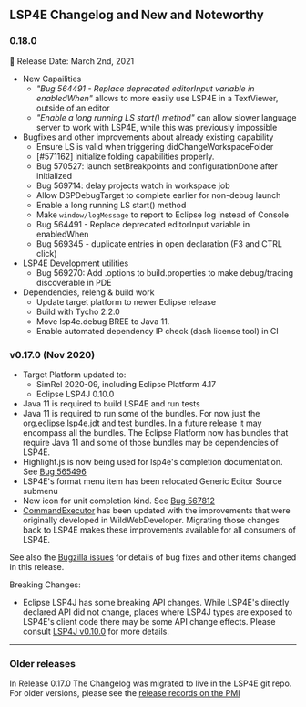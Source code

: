 ## LSP4E Changelog and New and Noteworthy

### 0.18.0

📅 Release Date: March 2nd, 2021

* New Capailities
    * _"Bug 564491 - Replace deprecated editorInput variable in enabledWhen"_ allows to more easily use LSP4E in a TextViewer, outside of an editor
    * _"Enable a long running LS start() method"_ can allow slower language server to work with LSP4E, while this was previously impossible
* Bugfixes and other improvements about already existing capability
    * Ensure LS is valid when triggering didChangeWorkspaceFolder
    * [#571162] initialize folding capabilities properly.
    * Bug 570527: launch setBreakpoints and configurationDone after initialized
    * Bug 569714: delay projects watch in workspace job
    * Allow DSPDebugTarget to complete earlier for non-debug launch
    * Enable a long running LS start() method
    * Make `window/logMessage` to report to Eclipse log instead of Console
    * Bug 564491 - Replace deprecated editorInput variable in enabledWhen
    * Bug 569345 - duplicate entries in open declaration (F3 and CTRL click)
* LSP4E Development utilities
    * Bug 569270: Add .options to build.properties to make debug/tracing discoverable in PDE
* Dependencies, releng & build work
    * Update target platform to newer Eclipse release
    * Build with Tycho 2.2.0
    * Move lsp4e.debug BREE to Java 11.
    * Enable automated dependency IP check (dash license tool) in CI



### v0.17.0 (Nov 2020)

* Target Platform updated to:
    * SimRel 2020-09, including Eclipse Platform 4.17
    * Eclipse LSP4J 0.10.0
* Java 11 is required to build LSP4E and run tests
* Java 11 is required to run some of the bundles. For now just the org.eclipse.lsp4e.jdt and test bundles. In a future release it may encompass all the bundles. The Eclipse Platform now has bundles that require Java 11 and some of those bundles may be dependencies of LSP4E.
* Highlight.js is now being used for lsp4e's completion documentation. See [Bug 565496](https://bugs.eclipse.org/bugs/show_bug.cgi?id=565496)
* LSP4E's format menu item has been relocated Generic Editor Source submenu
* New icon for unit completion kind. See [Bug 567812 ](https://bugs.eclipse.org/bugs/show_bug.cgi?id=567812)
* [CommandExecutor](org.eclipse.lsp4e/src/org/eclipse/lsp4e/command/CommandExecutor.java) has been updated with the improvements that were originally developed in WildWebDeveloper. Migrating those changes back to LSP4E makes these improvements available for all consumers of LSP4E.

See also the [Bugzilla issues](https://bugs.eclipse.org/bugs/buglist.cgi?product=lsp4e&target_milestone=0.17.0) for details of bug fixes and other items changed in this release.

Breaking Changes:

* Eclipse LSP4J has some breaking API changes. While LSP4E's directly declared API did not change,
  places where LSP4J types are exposed to LSP4E's client code there may be some API change effects.
  Please consult [LSP4J v0.10.0](https://github.com/eclipse/lsp4j/releases/tag/v0.10.0) for more
  details.

---

### Older releases

In Release 0.17.0 The Changelog was migrated to live in the LSP4E git repo. For older
versions, please see the [release records on the PMI](https://projects.eclipse.org/projects/technology.lsp4e)